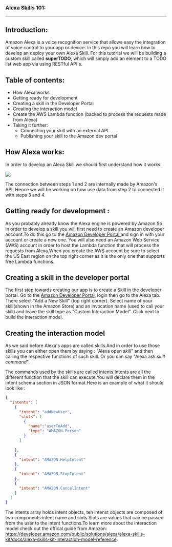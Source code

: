 ### Alexa Skills 101:
---


## Introduction:

Amazon Alexa is a voice recognition service that allows easy the integration of voice control to your app or device. In this repo you will learn how to develop an deploy your own Alexa Skill.
For this tutorial we will be building a custom skill called **superTODO**, which will simply add an element to a TODO list web app via using RESTful API's.


## Table of contents:

* How Alexa works
* Getting ready for development
* Creating a skill in the Developer Portal
* Creating the interaction model
* Create the AWS Lambda function (backed to process the requests made from Alexa)
* Taking it further:
  * Connecting your skill with an external API.
  * Publishing your skill to the Amazon dev portal


## How Alexa works:

In order to develop an Alexa Skill we should first understand how it works:

![](https://developer.amazon.com/public/binaries/content/gallery/developerportalpublic/alexa_smart_home_ecosystem.png)

The connection between steps 1 and 2 are internally made by Amazon's API. Hence we will be working on how use data from step 2 to connected it with steps 3 and 4.

## Getting ready for development :
As you probably already know the Alexa engine is powered by Amazon.So in order to develop a skill you will first need to create an Amazon developer account.To do this go to the <a href = "https://developer.amazon.com"> Amazon Developer Portal </a> and sign in with your account or create a new one. You will also need an Amazon Web Service (AWS) account in order to host the Lambda function that will process the requests from Alexa.When you create the AWS account be sure to select the US East region on the top right corner as it is the only one that supports free Lambda functions.

## Creating a skill in the developer portal

The first step towards creating our app is to create a Skill in the developer portal. Go to the [Amazon Developer Portal](https://developer.amazon.com/), login then go to the Alexa tab. There select "Add a New Skill" (top right corner).
Select name of your skill(shown in the Amazon Store) and an invocation name (used to call your skill) and leave the skill type as "Custom Interaction Model". Click next to build the interaction model.

## Creating the interaction model

As we said before Alexa's apps are called skills.And in order to use those skills you can either open them by saying : "Alexa open _skill_" and then calling the respective functions of such skill. Or you can say "Alexa ask _skill_ _command_".

The commands used by the skills are called intents.Intents are all the different function that the skill can execute.You will declare them in the intent schema section in JSON format.Here is an example of what it should look like : 

```json
{
  "intents": [
    {
      "intent": "addNewUser",
      "slots": [
        {
          "name":"userToAdd",
          "type": "AMAZON.Person"
        }
      ]
      
    },
    {
      "intent": "AMAZON.HelpIntent"
    },
    {
      "intent": "AMAZON.StopIntent"
    },
    {
      "intent": "AMAZON.CancelIntent"
    }
  ]   
}
```
The intents array holds intent objects, teh intenst objects are composed of two components:intent name and slots.Slots are values that can be passed from the user to the intent functions.To learn more about the interaction model check out the offical guide from Amazon: https://developer.amazon.com/public/solutions/alexa/alexa-skills-kit/docs/alexa-skills-kit-interaction-model-reference.


